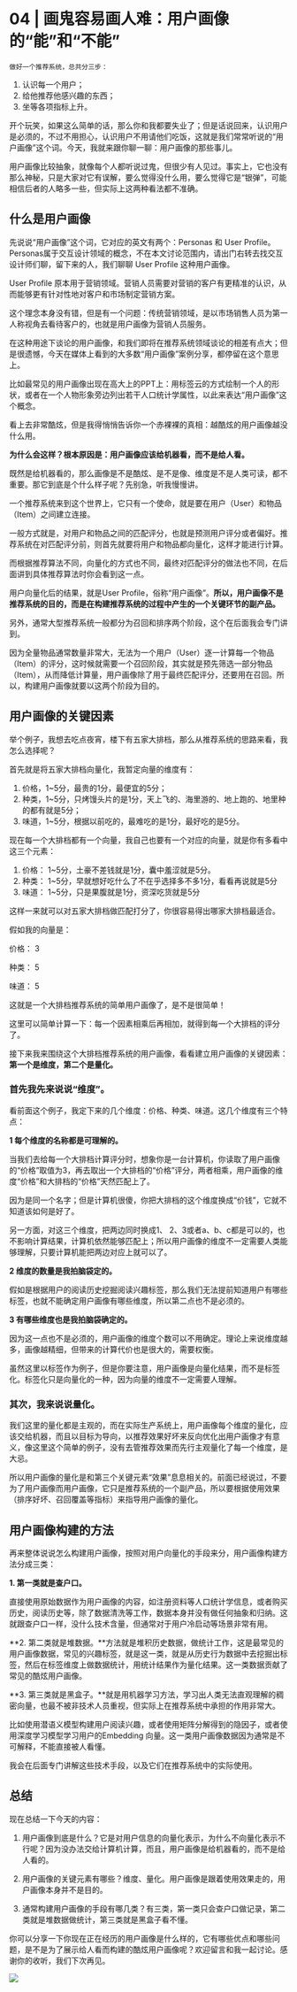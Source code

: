 # 04 | 画鬼容易画人难：用户画像的“能”和“不能”

    做好一个推荐系统，总共分三步：

1.  认识每一个用户；
2.  给他推荐他感兴趣的东西；
3.  坐等各项指标上升。

开个玩笑，如果这么简单的话，那么你和我都要失业了；但是话说回来，认识用户是必须的，不过不用担心，认识用户不用请他们吃饭，这就是我们常常听说的“用户画像”这个词。今天，我就来跟你聊一聊：用户画像的那些事儿。

用户画像比较抽象，就像每个人都听说过鬼，但很少有人见过。事实上，它也没有那么神秘，只是大家对它有误解，要么觉得没什么用，要么觉得它是“银弹”，可能相信后者的人略多一些，但实际上这两种看法都不准确。

## 什么是用户画像

先说说“用户画像”这个词，它对应的英文有两个：Personas 和 User Profile。Personas属于交互设计领域的概念，不在本文讨论范围内，请出门右转去找交互设计师们聊，留下来的人，我们聊聊 User Profile 这种用户画像。

User Profile 原本用于营销领域。营销人员需要对营销的客户有更精准的认识，从而能够更有针对性地对客户和市场制定营销方案。

这个理念本身没有错，但是有一个问题：传统营销领域，是以市场销售人员为第一人称视角去看待客户的，也就是用户画像为营销人员服务。

在这种用途下谈论的用户画像，和我们即将在推荐系统领域谈论的相差有点大；但是很遗憾，今天在媒体上看到的大多数“用户画像”案例分享，都停留在这个意思上。

比如最常见的用户画像出现在高大上的PPT上：用标签云的方式绘制一个人的形状，或者在一个人物形象旁边列出若干人口统计学属性，以此来表达“用户画像”这个概念。

看上去非常酷炫，但是我得悄悄告诉你一个赤裸裸的真相：越酷炫的用户画像越没什么用。

**为什么会这样？根本原因是：用户画像应该给机器看，而不是给人看。**

既然是给机器看的，那么画像是不是酷炫、是不是像、维度是不是人类可读，都不重要。那它到底是个什么样子呢？先别急，听我慢慢讲。

一个推荐系统来到这个世界上，它只有一个使命，就是要在用户（User）和物品（Item）之间建立连接。

一般方式就是，对用户和物品之间的匹配评分，也就是预测用户评分或者偏好。推荐系统在对匹配评分前，则首先就要将用户和物品都向量化，这样才能进行计算。

而根据推荐算法不同，向量化的方式也不同，最终对匹配评分的做法也不同，在后面讲到具体推荐算法时你会看到这一点。

用户向量化后的结果，就是User Profile，俗称“用户画像”。**所以，用户画像不是推荐系统的目的，而是在构建推荐系统的过程中产生的一个关键环节的副产品。**

另外，通常大型推荐系统一般都分为召回和排序两个阶段，这个在后面我会专门讲到。

因为全量物品通常数量非常大，无法为一个用户（User）逐一计算每一个物品（Item）的评分，这时候就需要一个召回阶段，其实就是预先筛选一部分物品（Item），从而降低计算量，用户画像除了用于最终匹配评分，还要用在召回。所以，构建用户画像就要以这两个阶段为目的。

## 用户画像的关键因素

举个例子，我想去吃点夜宵，楼下有五家大排档，那么从推荐系统的思路来看，我怎么选择呢？

首先就是将五家大排档向量化，我暂定向量的维度有：

1.  价格，1~5分，最贵的1分，最便宜的5分；
2.  种类，1~5分，只烤馒头片的是1分，天上飞的、海里游的、地上跑的、地里种的都有就是5分；
3.  味道，1~5分，根据以前吃的，最难吃的是1分，最好吃的是5分。

现在每一个大排档都有一个向量，我自己也要有一个对应的向量，就是你有多看中这三个元素：

1.  价格： 1~5分，土豪不差钱就是1分，囊中羞涩就是5分。
2.  种类： 1~5分，早就想好吃什么了不在乎选择多不多1分，看看再说就是5分
3.  味道： 1~5分，只是果腹就是1分，资深吃货就是5分

这样一来就可以对五家大排档做匹配打分了，你很容易得出哪家大排档最适合。

假如我的向量是：

价格： 3  
  
种类： 5  
  
味道： 5

这就是一个大排档推荐系统的简单用户画像了，是不是很简单！

这里可以简单计算一下：每一个因素相乘后再相加，就得到每一个大排档的评分了。

接下来我来围绕这个大排档推荐系统的用户画像，看看建立用户画像的关键因素：**第一个是维度，第二个是量化。**

### **首先我先来说说“维度”。**

看前面这个例子，我定下来的几个维度：价格、种类、味道。这几个维度有三个特点：

**1 每个维度的名称都是可理解的。**

当我们去给每一个大排档计算评分时，想象你是一台计算机，你读取了用户画像的“价格”取值为3，再去取出一个大排档的“价格”评分，两者相乘，用户画像的维度“价格”和大排档的“价格”天然匹配上了。

因为是同一个名字；但是计算机很傻，你把大排档的这个维度换成“价钱”，它就不知道该如何是好了。

另一方面，对这三个维度，把两边同时换成1、 2、3或者a、b、c都是可以的，也不影响计算结果，计算机依然能够匹配上；所以用户画像的维度不一定需要人类能够理解，只要计算机能把两边对应上就可以了。

**2 维度的数量是我拍脑袋定的。**

假如是根据用户的阅读历史挖掘阅读兴趣标签，那么我们无法提前知道用户有哪些标签，也就不能确定用户画像有哪些维度，所以第二点也不是必须的。

**3 有哪些维度也是我拍脑袋确定的。**

因为这一点也不是必须的，用户画像的维度个数可以不用确定。理论上来说维度越多，画像越精细，但带来的计算代价也是很大的，需要权衡。

虽然这里以标签作为例子，但是你要注意，用户画像是向量化结果，而不是标签化。标签化只是向量化的一种，因为向量的维度不一定需要人理解。

### 其次，我来说说量化。

我们这里的量化都是主观的，而在实际生产系统上，用户画像每个维度的量化，应该交给机器，而且以目标为导向，以推荐效果好坏来反向优化出用户画像才有意义，像这里这个简单的例子，没有去管推荐效果而先行主观量化了每一个维度，是大忌。

所以用户画像的量化是和第三个关键元素“效果”息息相关的。前面已经说过，不要为了用户画像而用户画像，它只是推荐系统的一个副产品，所以要根据使用效果（排序好坏、召回覆盖等指标）来指导用户画像的量化。

## 用户画像构建的方法

再来整体说说怎么构建用户画像，按照对用户向量化的手段来分，用户画像构建方法分成三类：

**1\. 第一类就是查户口。**

直接使用原始数据作为用户画像的内容，如注册资料等人口统计学信息，或者购买历史，阅读历史等，除了数据清洗等工作，数据本身并没有做任何抽象和归纳。这就跟查户口一样，没什么技术含量，但通常对于用户冷启动等场景非常有用。

**2\. 第二类就是堆数据。**方法就是堆积历史数据，做统计工作，这是最常见的用户画像数据，常见的兴趣标签，就是这一类，就是从历史行为数据中去挖掘出标签，然后在标签维度上做数据统计，用统计结果作为量化结果。这一类数据贡献了常见的酷炫用户画像。

**3\. 第三类就是黑盒子。**就是用机器学习方法，学习出人类无法直观理解的稠密向量，也最不被非技术人员重视，但实际上在推荐系统中承担的作用非常大。

比如使用潜语义模型构建用户阅读兴趣，或者使用矩阵分解得到的隐因子，或者使用深度学习模型学习用户的Embedding 向量。这一类用户画像数据因为通常是不可解释，不能直接被人看懂。

我会在后面专门讲解这些技术手段，以及它们在推荐系统中的实际使用。

## 总结

现在总结一下今天的内容：

1.  用户画像到底是什么？它是对用户信息的向量化表示，为什么不向量化表示不行呢？因为没办法交给计算机计算，而且，用户画像是给机器看的，而不是给人看的。
    
2.  用户画像的关键元素有哪些？维度、量化。用户画像是跟着使用效果走的，用户画像本身并不是目的。
    
3.  通常构建用户画像的手段有哪几类？有三类，第一类只会查户口做记录，第二类就是堆数据做统计，第三类就是黑盒子看不懂。
    

你可以分享一下你现在正在经历的用户画像是什么样的，它有哪些优点和哪些问题，是不是为了展示给人看而构建的酷炫用户画像呢？欢迎留言和我一起讨论。感谢你的收听，我们下次再见。

![](https://static001.geekbang.org/resource/image/87/b0/873b086966136189db14874181823fb0.jpg)
    